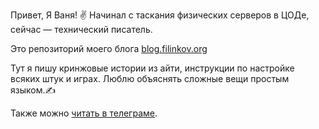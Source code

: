 Привет, Я Ваня! ✌
Начинал с таскания физических серверов в ЦОДе, сейчас — технический писатель.

Это репозиторий моего блога [blog.filinkov.org](https://blog.filinkov.org)

Тут я пишу кринжовые истории из айти, инструкции по настройке всяких штук и играх. Люблю объяснять сложные вещи простым языком.✍

Также можно [читать в телеграме](https://t.me/Press_Any).

